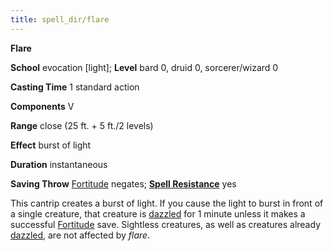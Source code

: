 ```yaml
---
title: spell_dir/flare
---
```

 **Flare**

**School** evocation [light]; **Level** bard 0, druid 0, sorcerer/wizard 0

**Casting Time** 1 standard action

**Components** V

**Range** close (25 ft. + 5 ft./2 levels)

**Effect** burst of light

**Duration** instantaneous

**Saving Throw** [Fortitude](../combat#_fortitude) negates; **[Spell Resistance](../glossary#_spell-resistance)** yes

This cantrip creates a burst of light. If you cause the light to burst in front of a single creature, that creature is [dazzled](../glossary#_dazzled) for 1 minute unless it makes a successful [Fortitude](../combat#_fortitude) save. Sightless creatures, as well as creatures already [dazzled](../glossary#_dazzled), are not affected by _flare_.

